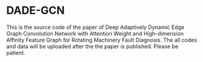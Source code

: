 # DADE-GCN
This is the source code of the paper of Deep Adaptively Dynamic Edge Graph Convolution Network with  Attention Weight and High-dimension Affinity Feature Graph for Rotating  Machinery Fault Diagnosis. The all codes and data will be uploaded after the the paper is published. Please be patient.
